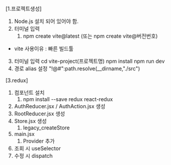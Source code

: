 <!-- # React + Vite

This template provides a minimal setup to get React working in Vite with HMR and some ESLint rules.

Currently, two official plugins are available:

- [@vitejs/plugin-react](https://github.com/vitejs/vite-plugin-react/blob/main/packages/plugin-react/README.md) uses [Babel](https://babeljs.io/) for Fast Refresh
- [@vitejs/plugin-react-swc](https://github.com/vitejs/vite-plugin-react-swc) uses [SWC](https://swc.rs/) for Fast Refresh -->

[1.프로젝트생성]
1. Node.js 설치 되어 있어야 함.
2. 터미널 입력
   1) npm create vite@latest 
      (또는 npm create vite@버전번호)
* vite 사용이유 : 빠른 빌드툴
3. 터미널 입력
   cd vite-project(프로젝트명)
   npm install
   npm run dev
4. 경로 alias 설정
   "!@#":path.resolve(__dirname,"./src")

[3.redux]
1. 컴포넌트 설치
   1) npm install --save redux react-redux
2. AuthReducer.jsx / AuthAction.jsx 생성
3. RootReducer.jsx 생성
4. Store.jsx 생성
   1) legacy_createStore
5. main.jsx
   1) Provider 추가
6. 조회 시 useSelector
7. 수정 시 dispatch